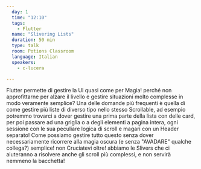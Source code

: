 ```yaml
---
  day: 1
  time: "12:10"
  tags:
    - Flutter
  name: "Slivering Lists"
  duration: 50 min
  type: talk
  room: Potions Classroom
  language: Italian
  speakers:
    - c-lucera

---
```


Flutter permette di gestire la UI quasi come per Magia! perché non approfittarne per alzare il livello e gestire situazioni molto complesse in modo veramente semplice? Una delle domande più frequenti è quella di come gestire più liste di diverso tipo nello stesso Scrollable, ad esempio potremmo trovarci a dover gestire una prima parte della lista con delle card, per poi passare ad una griglia o a degli elementi a pagina intera, ogni sessione con le sua peculiare logica di scroll e magari con un Header separato! Come possiamo gestire tutto questo senza dover necessariamente ricorrere alla magia oscura (e senza "AVADARE" qualche collega?) semplice! non Cruciatevi oltre! abbiamo le Slivers che ci aiuteranno a risolvere anche gli scroll più complessi, e non servirà nemmeno la bacchetta!
